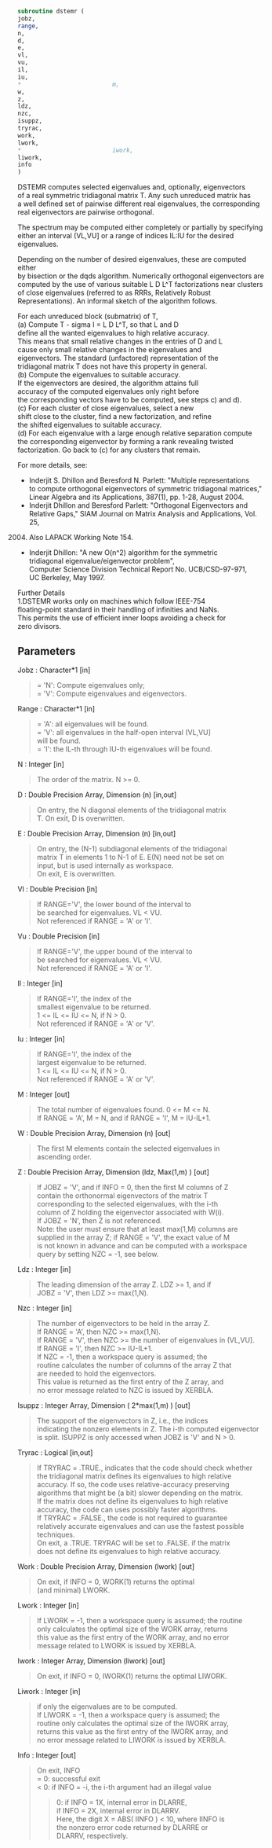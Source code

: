 ```fortran  
subroutine dstemr (  
jobz,  
range,  
n,  
d,  
e,  
vl,  
vu,  
il,  
iu,  
*                          m,  
w,  
z,  
ldz,  
nzc,  
isuppz,  
tryrac,  
work,  
lwork,  
*                          iwork,  
liwork,  
info  
)  
```  
  
DSTEMR computes selected eigenvalues and, optionally, eigenvectors  
of a real symmetric tridiagonal matrix T. Any such unreduced matrix has  
a well defined set of pairwise different real eigenvalues, the corresponding  
real eigenvectors are pairwise orthogonal.  
  
The spectrum may be computed either completely or partially by specifying  
either an interval (VL,VU] or a range of indices IL:IU for the desired  
eigenvalues.  
  
Depending on the number of desired eigenvalues, these are computed either  
by bisection or the dqds algorithm. Numerically orthogonal eigenvectors are  
computed by the use of various suitable L D L^T factorizations near clusters  
of close eigenvalues (referred to as RRRs, Relatively Robust  
Representations). An informal sketch of the algorithm follows.  
  
For each unreduced block (submatrix) of T,  
(a) Compute T - sigma I  = L D L^T, so that L and D  
define all the wanted eigenvalues to high relative accuracy.  
This means that small relative changes in the entries of D and L  
cause only small relative changes in the eigenvalues and  
eigenvectors. The standard (unfactored) representation of the  
tridiagonal matrix T does not have this property in general.  
(b) Compute the eigenvalues to suitable accuracy.  
If the eigenvectors are desired, the algorithm attains full  
accuracy of the computed eigenvalues only right before  
the corresponding vectors have to be computed, see steps c) and d).  
(c) For each cluster of close eigenvalues, select a new  
shift close to the cluster, find a new factorization, and refine  
the shifted eigenvalues to suitable accuracy.  
(d) For each eigenvalue with a large enough relative separation compute  
the corresponding eigenvector by forming a rank revealing twisted  
factorization. Go back to (c) for any clusters that remain.  
  
For more details, see:  
- Inderjit S. Dhillon and Beresford N. Parlett: "Multiple representations  
to compute orthogonal eigenvectors of symmetric tridiagonal matrices,"  
Linear Algebra and its Applications, 387(1), pp. 1-28, August 2004.  
- Inderjit Dhillon and Beresford Parlett: "Orthogonal Eigenvectors and  
Relative Gaps," SIAM Journal on Matrix Analysis and Applications, Vol. 25,  
2004.  Also LAPACK Working Note 154.  
- Inderjit Dhillon: "A new O(n^2) algorithm for the symmetric  
tridiagonal eigenvalue/eigenvector problem",  
Computer Science Division Technical Report No. UCB/CSD-97-971,  
UC Berkeley, May 1997.  
  
Further Details  
1.DSTEMR works only on machines which follow IEEE-754  
floating-point standard in their handling of infinities and NaNs.  
This permits the use of efficient inner loops avoiding a check for  
zero divisors.  
  
## Parameters  
Jobz : Character*1 [in]  
> = 'N':  Compute eigenvalues only;  
> = 'V':  Compute eigenvalues and eigenvectors.  
  
Range : Character*1 [in]  
> = 'A': all eigenvalues will be found.  
> = 'V': all eigenvalues in the half-open interval (VL,VU]  
> will be found.  
> = 'I': the IL-th through IU-th eigenvalues will be found.  
  
N : Integer [in]  
> The order of the matrix.  N >= 0.  
  
D : Double Precision Array, Dimension (n) [in,out]  
> On entry, the N diagonal elements of the tridiagonal matrix  
> T. On exit, D is overwritten.  
  
E : Double Precision Array, Dimension (n) [in,out]  
> On entry, the (N-1) subdiagonal elements of the tridiagonal  
> matrix T in elements 1 to N-1 of E. E(N) need not be set on  
> input, but is used internally as workspace.  
> On exit, E is overwritten.  
  
Vl : Double Precision [in]  
> If RANGE='V', the lower bound of the interval to  
> be searched for eigenvalues. VL < VU.  
> Not referenced if RANGE = 'A' or 'I'.  
  
Vu : Double Precision [in]  
> If RANGE='V', the upper bound of the interval to  
> be searched for eigenvalues. VL < VU.  
> Not referenced if RANGE = 'A' or 'I'.  
  
Il : Integer [in]  
> If RANGE='I', the index of the  
> smallest eigenvalue to be returned.  
> 1 <= IL <= IU <= N, if N > 0.  
> Not referenced if RANGE = 'A' or 'V'.  
  
Iu : Integer [in]  
> If RANGE='I', the index of the  
> largest eigenvalue to be returned.  
> 1 <= IL <= IU <= N, if N > 0.  
> Not referenced if RANGE = 'A' or 'V'.  
  
M : Integer [out]  
> The total number of eigenvalues found.  0 <= M <= N.  
> If RANGE = 'A', M = N, and if RANGE = 'I', M = IU-IL+1.  
  
W : Double Precision Array, Dimension (n) [out]  
> The first M elements contain the selected eigenvalues in  
> ascending order.  
  
Z : Double Precision Array, Dimension (ldz, Max(1,m) ) [out]  
> If JOBZ = 'V', and if INFO = 0, then the first M columns of Z  
> contain the orthonormal eigenvectors of the matrix T  
> corresponding to the selected eigenvalues, with the i-th  
> column of Z holding the eigenvector associated with W(i).  
> If JOBZ = 'N', then Z is not referenced.  
> Note: the user must ensure that at least max(1,M) columns are  
> supplied in the array Z; if RANGE = 'V', the exact value of M  
> is not known in advance and can be computed with a workspace  
> query by setting NZC = -1, see below.  
  
Ldz : Integer [in]  
> The leading dimension of the array Z.  LDZ >= 1, and if  
> JOBZ = 'V', then LDZ >= max(1,N).  
  
Nzc : Integer [in]  
> The number of eigenvectors to be held in the array Z.  
> If RANGE = 'A', then NZC >= max(1,N).  
> If RANGE = 'V', then NZC >= the number of eigenvalues in (VL,VU].  
> If RANGE = 'I', then NZC >= IU-IL+1.  
> If NZC = -1, then a workspace query is assumed; the  
> routine calculates the number of columns of the array Z that  
> are needed to hold the eigenvectors.  
> This value is returned as the first entry of the Z array, and  
> no error message related to NZC is issued by XERBLA.  
  
Isuppz : Integer Array, Dimension ( 2*max(1,m) ) [out]  
> The support of the eigenvectors in Z, i.e., the indices  
> indicating the nonzero elements in Z. The i-th computed eigenvector  
> is split. ISUPPZ is only accessed when JOBZ is 'V' and N > 0.  
  
Tryrac : Logical [in,out]  
> If TRYRAC = .TRUE., indicates that the code should check whether  
> the tridiagonal matrix defines its eigenvalues to high relative  
> accuracy.  If so, the code uses relative-accuracy preserving  
> algorithms that might be (a bit) slower depending on the matrix.  
> If the matrix does not define its eigenvalues to high relative  
> accuracy, the code can uses possibly faster algorithms.  
> If TRYRAC = .FALSE., the code is not required to guarantee  
> relatively accurate eigenvalues and can use the fastest possible  
> techniques.  
> On exit, a .TRUE. TRYRAC will be set to .FALSE. if the matrix  
> does not define its eigenvalues to high relative accuracy.  
  
Work : Double Precision Array, Dimension (lwork) [out]  
> On exit, if INFO = 0, WORK(1) returns the optimal  
> (and minimal) LWORK.  
  
Lwork : Integer [in]  
> If LWORK = -1, then a workspace query is assumed; the routine  
> only calculates the optimal size of the WORK array, returns  
> this value as the first entry of the WORK array, and no error  
> message related to LWORK is issued by XERBLA.  
  
Iwork : Integer Array, Dimension (liwork) [out]  
> On exit, if INFO = 0, IWORK(1) returns the optimal LIWORK.  
  
Liwork : Integer [in]  
> if only the eigenvalues are to be computed.  
> If LIWORK = -1, then a workspace query is assumed; the  
> routine only calculates the optimal size of the IWORK array,  
> returns this value as the first entry of the IWORK array, and  
> no error message related to LIWORK is issued by XERBLA.  
  
Info : Integer [out]  
> On exit, INFO  
> = 0:  successful exit  
> < 0:  if INFO = -i, the i-th argument had an illegal value  
> > 0:  if INFO = 1X, internal error in DLARRE,  
> if INFO = 2X, internal error in DLARRV.  
> Here, the digit X = ABS( IINFO ) < 10, where IINFO is  
> the nonzero error code returned by DLARRE or  
> DLARRV, respectively.  
  

